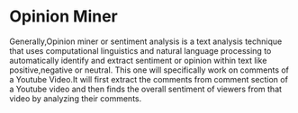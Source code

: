 # Opinion Miner
Generally,Opinion miner or sentiment analysis is a text analysis technique that uses computational linguistics and natural language processing to automatically identify and extract sentiment or opinion within text like positive,negative or neutral.
This one will specifically work on comments of a Youtube Video.It will first extract the comments from comment section of a Youtube video and then finds the overall sentiment of viewers from that video by analyzing their comments.
